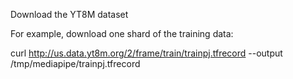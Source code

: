 
Download the YT8M dataset

For example, download one shard of the training data:

curl http://us.data.yt8m.org/2/frame/train/trainpj.tfrecord --output /tmp/mediapipe/trainpj.tfrecord


